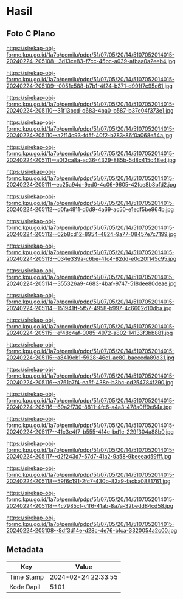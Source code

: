# Hasil

## Foto C Plano

https://sirekap-obj-formc.kpu.go.id/1a7b/pemilu/pdpr/51/07/05/20/14/5107052014015-20240224-205108--3d13ce83-f7cc-45bc-a039-afbaa0a2eeb4.jpg

https://sirekap-obj-formc.kpu.go.id/1a7b/pemilu/pdpr/51/07/05/20/14/5107052014015-20240224-205109--0051e588-b7b1-4f24-b371-d991f7c95c61.jpg

https://sirekap-obj-formc.kpu.go.id/1a7b/pemilu/pdpr/51/07/05/20/14/5107052014015-20240224-205110--31f13bcd-d683-4ba0-b587-b37e04f373e1.jpg

https://sirekap-obj-formc.kpu.go.id/1a7b/pemilu/pdpr/51/07/05/20/14/5107052014015-20240224-205110--a2f14c93-fd5f-40f2-b783-86f0a068e54a.jpg

https://sirekap-obj-formc.kpu.go.id/1a7b/pemilu/pdpr/51/07/05/20/14/5107052014015-20240224-205111--a0f3ca8a-ac36-4329-885b-5d8c415c48ed.jpg

https://sirekap-obj-formc.kpu.go.id/1a7b/pemilu/pdpr/51/07/05/20/14/5107052014015-20240224-205111--ec25a94d-9ed0-4c06-9605-42fce8b8bfd2.jpg

https://sirekap-obj-formc.kpu.go.id/1a7b/pemilu/pdpr/51/07/05/20/14/5107052014015-20240224-205112--d0fa4811-d6d9-4a69-ac50-e1edf5be964b.jpg

https://sirekap-obj-formc.kpu.go.id/1a7b/pemilu/pdpr/51/07/05/20/14/5107052014015-20240224-205112--62b8cd12-8954-4824-9a77-08457e7c7199.jpg

https://sirekap-obj-formc.kpu.go.id/1a7b/pemilu/pdpr/51/07/05/20/14/5107052014015-20240224-205113--034e339a-c6be-41c4-82dd-e0c20f145c95.jpg

https://sirekap-obj-formc.kpu.go.id/1a7b/pemilu/pdpr/51/07/05/20/14/5107052014015-20240224-205114--355326a9-4683-4baf-9747-518dee80deae.jpg

https://sirekap-obj-formc.kpu.go.id/1a7b/pemilu/pdpr/51/07/05/20/14/5107052014015-20240224-205114--151941ff-5f57-4958-b997-4c6602d10dba.jpg

https://sirekap-obj-formc.kpu.go.id/1a7b/pemilu/pdpr/51/07/05/20/14/5107052014015-20240224-205115--ef48c4af-0085-4972-a802-14133f3bb881.jpg

https://sirekap-obj-formc.kpu.go.id/1a7b/pemilu/pdpr/51/07/05/20/14/5107052014015-20240224-205115--a8419eb1-5928-46c1-ae80-baeeeda89d31.jpg

https://sirekap-obj-formc.kpu.go.id/1a7b/pemilu/pdpr/51/07/05/20/14/5107052014015-20240224-205116--a761a7f4-ea5f-438e-b3bc-cd254784f290.jpg

https://sirekap-obj-formc.kpu.go.id/1a7b/pemilu/pdpr/51/07/05/20/14/5107052014015-20240224-205116--69a2f730-8811-4fc6-a4a3-478a0ff9e64a.jpg

https://sirekap-obj-formc.kpu.go.id/1a7b/pemilu/pdpr/51/07/05/20/14/5107052014015-20240224-205117--41c3e4f7-b555-414e-bd1e-229f304a88b0.jpg

https://sirekap-obj-formc.kpu.go.id/1a7b/pemilu/pdpr/51/07/05/20/14/5107052014015-20240224-205117--d2f243d7-57d7-41a2-9a58-9beeead59fff.jpg

https://sirekap-obj-formc.kpu.go.id/1a7b/pemilu/pdpr/51/07/05/20/14/5107052014015-20240224-205118--59f6c191-2fc7-430b-83a9-facba0881761.jpg

https://sirekap-obj-formc.kpu.go.id/1a7b/pemilu/pdpr/51/07/05/20/14/5107052014015-20240224-205118--4c7985cf-c1f6-41ab-8a7a-32bedd84cd58.jpg

https://sirekap-obj-formc.kpu.go.id/1a7b/pemilu/pdpr/51/07/05/20/14/5107052014015-20240224-205108--8df3d14e-d28c-4e76-bfca-3320054a2c00.jpg


## Metadata

| Key        | Value               |
| ---------- | ------------------- |
| Time Stamp | 2024-02-24 22:33:55 |
| Kode Dapil | 5101                |



